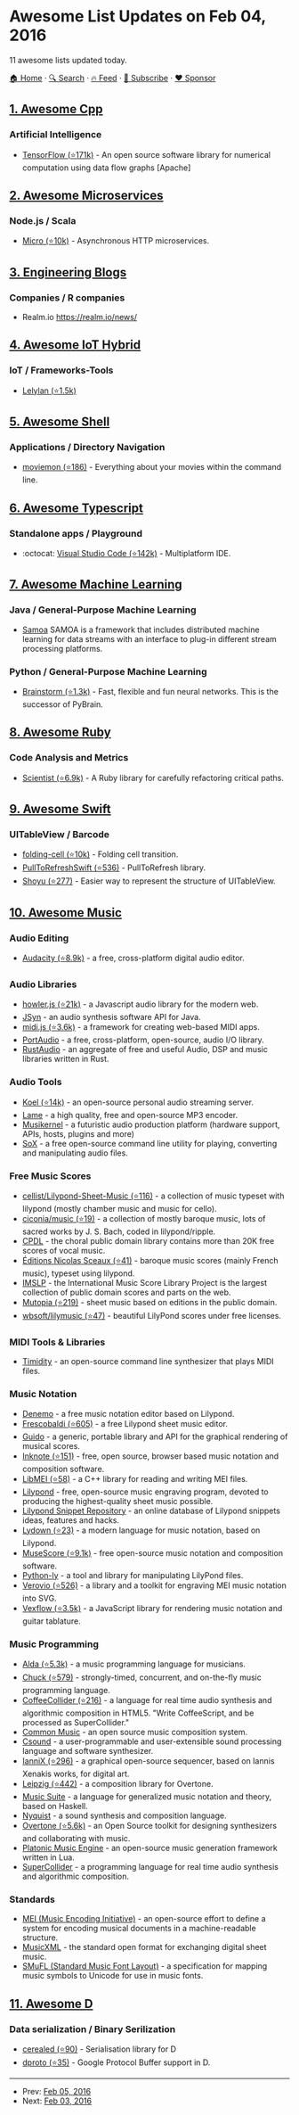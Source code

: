 # Awesome List Updates on Feb 04, 2016

11 awesome lists updated today.

[🏠 Home](/README.md) · [🔍 Search](https://www.trackawesomelist.com/search/) · [🔥 Feed](https://www.trackawesomelist.com/rss.xml) · [📮 Subscribe](https://trackawesomelist.us17.list-manage.com/subscribe?u=d2f0117aa829c83a63ec63c2f&id=36a103854c) · [❤️  Sponsor](https://github.com/sponsors/theowenyoung)



## [1. Awesome Cpp](/content/fffaraz/awesome-cpp/README.md)

### Artificial Intelligence

*   [TensorFlow (⭐171k)](https://github.com/tensorflow/tensorflow) - An open source software library for numerical computation using data flow graphs \[Apache]

## [2. Awesome Microservices](/content/mfornos/awesome-microservices/README.md)

### Node.js / Scala

*   [Micro (⭐10k)](http://github.com/zeithq/micro) - Asynchronous HTTP microservices.

## [3. Engineering Blogs](/content/kilimchoi/engineering-blogs/README.md)

### Companies / R companies

*   Realm.io <https://realm.io/news/>

## [4. Awesome IoT Hybrid](/content/weblancaster/awesome-IoT-hybrid/README.md)

### IoT / Frameworks-Tools

*   [Lelylan (⭐1.5k)](https://github.com/lelylan/lelylan)

## [5. Awesome Shell](/content/alebcay/awesome-shell/README.md)

### Applications / Directory Navigation

*   [moviemon (⭐186)](https://github.com/iCHAIT/moviemon) - Everything about your movies within the command line.

## [6. Awesome Typescript](/content/dzharii/awesome-typescript/README.md)

### Standalone apps / Playground

*   :octocat: [Visual Studio Code (⭐142k)](https://github.com/Microsoft/vscode) - Multiplatform IDE.

## [7. Awesome Machine Learning](/content/josephmisiti/awesome-machine-learning/README.md)

### Java / General-Purpose Machine Learning

*   [Samoa](https://samoa.incubator.apache.org/) SAMOA is a framework that includes distributed machine learning for data streams with an interface to plug-in different stream processing platforms.

### Python / General-Purpose Machine Learning

*   [Brainstorm (⭐1.3k)](https://github.com/IDSIA/brainstorm) - Fast, flexible and fun neural networks. This is the successor of PyBrain.

## [8. Awesome Ruby](/content/markets/awesome-ruby/README.md)

### Code Analysis and Metrics

*   [Scientist (⭐6.9k)](https://github.com/github/scientist) - A Ruby library for carefully refactoring critical paths.

## [9. Awesome Swift](/content/matteocrippa/awesome-swift/README.md)

### UITableView / Barcode

*   [folding-cell (⭐10k)](https://github.com/Ramotion/folding-cell) - Folding cell transition.
*   [PullToRefreshSwift (⭐536)](https://github.com/dekatotoro/PullToRefreshSwift) - PullToRefresh library.
*   [Shoyu (⭐277)](https://github.com/yukiasai/Shoyu) - Easier way to represent the structure of UITableView.

## [10. Awesome Music](/content/ciconia/awesome-music/README.md)

### Audio Editing

*   [Audacity (⭐8.9k)](https://github.com/audacity/audacity) - a free, cross-platform digital audio editor.

### Audio Libraries

*   [howler.js (⭐21k)](https://github.com/goldfire/howler.js) - a Javascript audio library for the modern web.
*   [JSyn](http://www.softsynth.com/jsyn/) - an audio synthesis software API for Java.
*   [midi.js (⭐3.6k)](https://github.com/mudcube/MIDI.js) - a framework for creating web-based MIDI apps.
*   [PortAudio](http://www.portaudio.com/) - a free, cross-platform, open-source, audio I/O library.
*   [RustAudio](https://github.com/RustAudio) - an aggregate of free and useful Audio, DSP and music libraries written in Rust.

### Audio Tools

*   [Koel (⭐14k)](https://github.com/phanan/koel) - an open-source personal audio streaming server.
*   [Lame](http://lame.sourceforge.net/) - a high quality, free and open-source MP3 encoder.
*   [Musikernel](https://github.com/j3ffhubb/musikernel) - a futuristic audio production platform (hardware support, APIs, hosts, plugins and more)
*   [SoX](http://sox.sourceforge.net/) - a free open-source command line utility for playing, converting and manipulating audio files.

### Free Music Scores

*   [cellist/Lilypond-Sheet-Music (⭐116)](https://github.com/cellist/Lilypond-Sheet-Music) - a collection of music typeset with lilypond (mostly chamber music and music for cello).
*   [ciconia/music (⭐19)](https://github.com/ciconia/music) - a collection of mostly baroque music, lots of sacred works by J. S. Bach, coded in lilypond/ripple.
*   [CPDL](http://www.cpdl.org/) - the choral public domain library contains more than 20K free scores of vocal music.
*   [Éditions Nicolas Sceaux (⭐41)](https://github.com/nsceaux/nenuvar) - baroque music scores (mainly French music), typeset using lilypond.
*   [IMSLP](http://imslp.org/) - the International Music Score Library Project is the largest collection of public domain scores and parts on the web.
*   [Mutopia (⭐219)](https://github.com/MutopiaProject/MutopiaProject) - sheet music based on editions in the public domain.
*   [wbsoft/lilymusic (⭐47)](https://github.com/wbsoft/lilymusic) - beautiful LilyPond scores under free licenses.

### MIDI Tools & Libraries

*   [Timidity](http://timidity.sourceforge.net/) - an open-source command line synthesizer that plays MIDI files.

### Music Notation

*   [Denemo](http://www.denemo.org/) - a free music notation editor based on Lilypond.
*   [Frescobaldi (⭐605)](https://github.com/wbsoft/frescobaldi) - a free Lilypond sheet music editor.
*   [Guido](http://guidolib.sourceforge.net/) - a generic, portable library and API for the graphical rendering of musical scores.
*   [Inknote (⭐151)](https://github.com/MichalPaszkiewicz/inknote) - free, open source, browser based music notation and composition software.
*   [LibMEI (⭐58)](https://github.com/DDMAL/libmei) - a C++ library for reading and writing MEI files.
*   [Lilypond](http://lilypond.org/) - free, open-source music engraving program, devoted to producing the highest-quality sheet music possible.
*   [Lilypond Snippet Repository](http://lsr.di.unimi.it/) - an online database of Lilypond snippets ideas, features and hacks.
*   [Lydown (⭐23)](https://github.com/ciconia/lydown) - a modern language for music notation, based on Lilypond.
*   [MuseScore (⭐9.1k)](https://github.com/musescore/MuseScore) - free open-source music notation and composition software.
*   [Python-ly](https://pypi.python.org/pypi/python-ly) - a tool and library for manipulating LilyPond files.
*   [Verovio (⭐526)](https://github.com/rism-ch/verovio) - a library and a toolkit for engraving MEI music notation into SVG.
*   [Vexflow (⭐3.5k)](https://github.com/0xfe/vexflow) - a JavaScript library for rendering music notation and guitar tablature.

### Music Programming

*   [Alda (⭐5.3k)](https://github.com/alda-lang/alda) - a music programming language for musicians.
*   [Chuck (⭐579)](https://github.com/ccrma/chuck) - strongly-timed, concurrent, and on-the-fly music programming language.
*   [CoffeeCollider (⭐216)](https://github.com/mohayonao/CoffeeCollider) - a language for real time audio synthesis and algorithmic composition in HTML5. "Write CoffeeScript, and be processed as SuperCollider."
*   [Common Music](http://commonmusic.sourceforge.net/) - an open source music composition system.
*   [Csound](http://csound.github.io/) - a user-programmable and user-extensible sound processing language and software synthesizer.
*   [IanniX (⭐296)](https://github.com/iannix/IanniX) - a graphical open-source sequencer, based on Iannis Xenakis works, for digital art.
*   [Leipzig (⭐442)](https://github.com/ctford/leipzig) - a composition library for Overtone.
*   [Music Suite](http://music-suite.github.io/docs/ref/) - a language for generalized music notation and theory, based on Haskell.
*   [Nyquist](https://www.cs.cmu.edu/~music/nyquist/) - a sound synthesis and composition language.
*   [Overtone (⭐5.6k)](https://github.com/overtone/overtone/) - an Open Source toolkit for designing synthesizers and collaborating with music.
*   [Platonic Music Engine](http://www.platonicmusicengine.com/) - an open-source music generation framework written in Lua.
*   [SuperCollider](http://supercollider.github.io/) - a programming language for real time audio synthesis and algorithmic composition.

### Standards

*   [MEI (Music Encoding Initiative)](http://music-encoding.org/) - an open-source effort to define a system for encoding musical documents in a machine-readable structure.
*   [MusicXML](http://www.musicxml.com/) - the standard open format for exchanging digital sheet music.
*   [SMuFL (Standard Music Font Layout)](http://www.smufl.org/) - a specification for mapping music symbols to Unicode for use in music fonts.

## [11. Awesome D](/content/dlang-community/awesome-d/README.md)

### Data serialization / Binary Serilization

*   [cerealed (⭐90)](https://github.com/atilaneves/cerealed)  - Serialisation library for D
*   [dproto (⭐35)](https://github.com/msoucy/dproto) - Google Protocol Buffer support in D.

---

- Prev: [Feb 05, 2016](/content/2016/02/05/README.md)
- Next: [Feb 03, 2016](/content/2016/02/03/README.md)